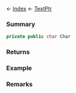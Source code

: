← [Index](Api-Index) ← [TextPtr](VRage.Game.ModAPI.Ingame.Utilities.TextPtr)

### Summary

```csharp
private public char Char
```

### Returns

### Example

### Remarks

